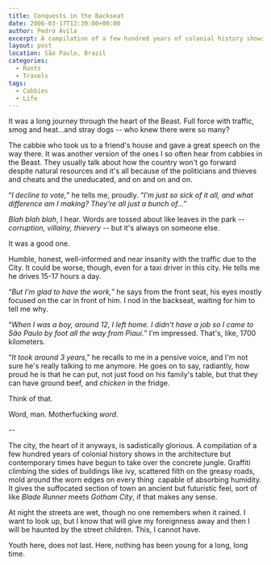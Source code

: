```yaml
---
title: Conquests in the Backseat
date: 2006-03-17T12:39:00+00:00
author: Pedro Ávila
excerpt: A compilation of a few hundred years of colonial history shows in the architecture but contemporary times have begun to take over the concrete jungle.
layout: post
location: São Paulo, Brazil
categories:
  - Rants
  - Travels
tags:
  - Cabbies
  - Life
---
```

It was a long journey through the heart of the Beast. Full force with traffic, smog and heat...and stray dogs -- who knew there were so many?

The cabbie who took us to a friend's house and gave a great speech on the way there. It was another version of the ones I so often hear from cabbies in the Beast. They usually talk about how the country won't go forward despite natural resources and it's all because of the politicians and thieves and cheats and the uneducated, and on and on and on.

“_I decline to vote,_” he tells me, proudly. “_I'm just so sick of it all, and what difference am I making? They're all just a bunch of..._”

_Blah blah blah_, I hear. Words are tossed about like leaves in the park -- _corruption, villainy, thievery_ -- but it's always on someone else.

It was a good one.

Humble, honest, well-informed and near insanity with the traffic due to the City. It could be worse, though, even for a taxi driver in this city. He tells me he drives 15-17 hours a day.

“_But I'm glad to have the work,_” he says from the front seat, his eyes mostly focused on the car in front of him. I nod in the backseat, waiting for him to tell me why.

“_When I was a boy, around 12, I left home. I didn't have a job so I came to São Paulo by foot all the way from Piauí._” I'm impressed. That's, like, 1700 kilometers.

“_It took around 3 years_,” he recalls to me in a pensive voice, and I'm not sure he's really talking to me anymore. He goes on to say, radiantly, how proud he is that he can put, not just food on his family's table, but that they can have ground beef, and _chicken_ in the fridge.

Think of that.

Word, man. Motherfucking _word_.

--

The city, the heart of it anyways, is sadistically glorious. A compilation of a few hundred years of colonial history shows in the architecture but contemporary times have begun to take over the concrete jungle. Graffiti climbing the sides of buildings like ivy, scattered filth on the greasy roads, mold around the worn edges on every thing  capable of absorbing humidity. It gives the suffocated section of town an ancient but futuristic feel, sort of like _Blade Runner_ meets _Gotham City_, if that makes any sense.

At night the streets are wet, though no one remembers when it rained. I want to look up, but I know that will give my foreignness away and then I will be haunted by the street children. This, I cannot have.

Youth here, does not last. Here, nothing has been young for a long, long time.